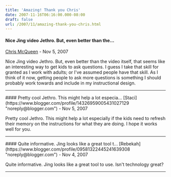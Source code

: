 ```yaml
---
title: 'Amazing! Thank you Chris'
date: 2007-11-16T06:16:00.000-08:00
draft: false
url: /2007/11/amazing-thank-you-chris.html
---
```


#### Nice Jing video Jethro. But, even better than the...
[Chris McQueen](https://www.blogger.com/profile/08139604303519807414 "noreply@blogger.com") - <time datetime="2007-11-16T07:23:00.000-08:00">Nov 5, 2007</time>

Nice Jing video Jethro. But, even better than the video itself, that seems like an interesting way to get kids to ask questions. I guess I take that skill for granted as I work with adults; or I've assumed people have that skill. As I think of it now, getting people to ask more questions is something I should probably work towards and include in my instructional design.
<hr />
#### Pretty cool Jethro. This might help a lot especia...
[Staci](https://www.blogger.com/profile/14326959005431027129 "noreply@blogger.com") - <time datetime="2007-11-16T07:38:00.000-08:00">Nov 5, 2007</time>

Pretty cool Jethro. This might help a lot especially if the kids need to refresh their memory on the instructions for what they are doing. I hope it works well for you.
<hr />
#### Quite informative. Jing looks like a great tool t...
[Rebekah](https://www.blogger.com/profile/09581322445241639308 "noreply@blogger.com") - <time datetime="2007-11-22T09:06:00.000-08:00">Nov 4, 2007</time>

Quite informative. Jing looks like a great tool to use. Isn't technology great?
<hr />
